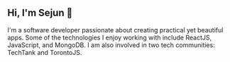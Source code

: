 ## Hi, I'm Sejun 👋


I'm a software developer passionate about creating practical yet beautiful apps. Some of the technologies I enjoy working with include ReactJS, JavaScript, and MongoDB. I am also involved in two tech communities: TechTank and TorontoJS.

<!--
**sejunpark2002/sejunpark2002** is a ✨ _special_ ✨ repository because its `README.md` (this file) appears on your GitHub profile.

Here are some ideas to get you started:

- 🔭 I’m currently working on ...
- 🌱 I’m currently learning ...
- 👯 I’m looking to collaborate on ...
- 🤔 I’m looking for help with ...
- 💬 Ask me about ...
- 📫 How to reach me: ...
- 😄 Pronouns: ...
- ⚡ Fun fact: ...
-->
